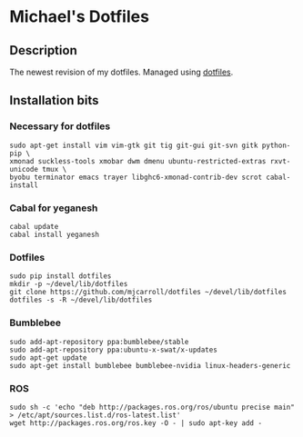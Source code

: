 # Michael's Dotfiles

## Description

The newest revision of my dotfiles.  Managed using
[dotfiles](https://github.com/jbernard/dotfiles).

## Installation bits

### Necessary for dotfiles

    sudo apt-get install vim vim-gtk git tig git-gui git-svn gitk python-pip \
    xmonad suckless-tools xmobar dwm dmenu ubuntu-restricted-extras rxvt-unicode tmux \
    byobu terminator emacs trayer libghc6-xmonad-contrib-dev scrot cabal-install

### Cabal for yeganesh 

    cabal update
    cabal install yeganesh

### Dotfiles

    sudo pip install dotfiles
    mkdir -p ~/devel/lib/dotfiles
    git clone https://github.com/mjcarroll/dotfiles ~/devel/lib/dotfiles
    dotfiles -s -R ~/devel/lib/dotfiles

### Bumblebee
    sudo add-apt-repository ppa:bumblebee/stable
    sudo add-apt-repository ppa:ubuntu-x-swat/x-updates
    sudo apt-get update
    sudo apt-get install bumblebee bumblebee-nvidia linux-headers-generic


### ROS
    sudo sh -c 'echo "deb http://packages.ros.org/ros/ubuntu precise main" > /etc/apt/sources.list.d/ros-latest.list'
    wget http://packages.ros.org/ros.key -O - | sudo apt-key add -
